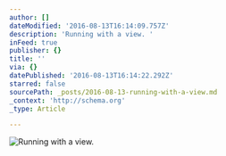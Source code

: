 ```yaml
---
author: []
dateModified: '2016-08-13T16:14:09.757Z'
description: 'Running with a view. '
inFeed: true
publisher: {}
title: ''
via: {}
datePublished: '2016-08-13T16:14:22.292Z'
starred: false
sourcePath: _posts/2016-08-13-running-with-a-view.md
_context: 'http://schema.org'
_type: Article

---
```

![Running with a view. ](https://the-grid-user-content.s3-us-west-2.amazonaws.com/32e3cc01-485c-4dc0-8a24-269481e61c57.jpg)